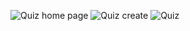 ![Quiz home page](https://github.com/user-attachments/assets/aa75c767-150a-4422-8f1c-3b3f85c40d7a)
![Quiz create](https://github.com/user-attachments/assets/6904a29a-5931-4ae0-b540-19c495e90ab6)
![Quiz](https://github.com/user-attachments/assets/42673e01-340b-425c-aa0f-92fdd6aa0fcc)
